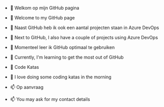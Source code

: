 - 👋 Welkom op mijn GitHub pagina
- 👋 Welcome to my GitHub page
        
- 👀 Naast GitHub heb ik ook een aantal projecten staan in Azure DevOps
- 👀 Next to GitHub, I also have a couple of projects using Azure DevOps

- 🌱 Momenteel leer ik GitHub optimaal te gebruiken
- 🌱 Currently, I'm learning to get the most out of GitHub
        
- 💞️ Code Katas
- 💞️ I love doing some coding katas in the morning
        
- 📫 Op aanvraag
- 📫 You may ask for my contact details

